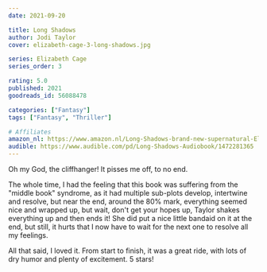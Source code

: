 ```yaml
---
date: 2021-09-20

title: Long Shadows
author: Jodi Taylor
cover: elizabeth-cage-3-long-shadows.jpg

series: Elizabeth Cage
series_order: 3

rating: 5.0
published: 2021
goodreads_id: 56088478

categories: ["Fantasy"]
tags: ["Fantasy", "Thriller"]

# Affiliates
amazon_nl: https://www.amazon.nl/Long-Shadows-brand-new-supernatural-Elizabeth-ebook/dp/B08MTFV3VQ/?&_encoding=UTF8&tag=sofielambre0f-21&linkCode=ur2&linkId=8199899f16dc47fe8117af8cf7decf59&camp=247&creative=1211
audible: https://www.audible.com/pd/Long-Shadows-Audiobook/1472281365
---
```


Oh my God, the cliffhanger! It pisses me off, to no end.

<!--more-->

The whole time, I had the feeling that this book was suffering from the "middle book" syndrome, as it had multiple sub-plots develop, intertwine and resolve, but near the end, around  the 80% mark, everything seemed nice and wrapped up, but wait, don't get your hopes up, Taylor shakes everything up and then ends it! She did put a nice little bandaid on it at the end, but still, it hurts that I now have to wait for the next one to resolve all my feelings.

All that said, I loved it. From start to finish, it was a great ride, with lots of dry humor and plenty of excitement. 5 stars!
